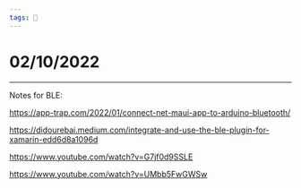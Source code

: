```yaml
---
tags: 📆
---
```


# 02/10/2022
---

Notes for BLE:

https://app-trap.com/2022/01/connect-net-maui-app-to-arduino-bluetooth/

https://didourebai.medium.com/integrate-and-use-the-ble-plugin-for-xamarin-edd6d8a1096d

https://www.youtube.com/watch?v=G7jf0d9SSLE

https://www.youtube.com/watch?v=UMbb5FwGWSw



